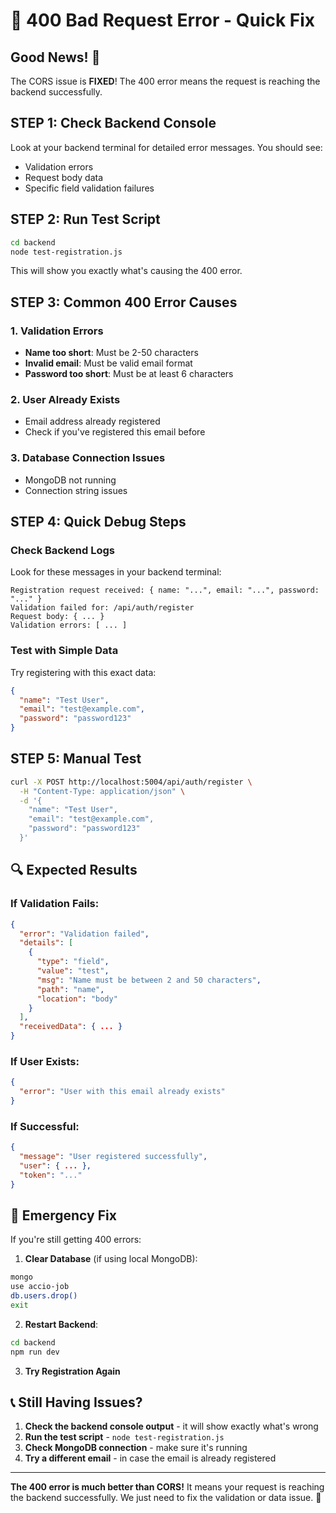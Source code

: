 # 🔧 400 Bad Request Error - Quick Fix

## **Good News!** 🎉
The CORS issue is **FIXED**! The 400 error means the request is reaching the backend successfully.

## **STEP 1: Check Backend Console**
Look at your backend terminal for detailed error messages. You should see:
- Validation errors
- Request body data
- Specific field validation failures

## **STEP 2: Run Test Script**
```bash
cd backend
node test-registration.js
```

This will show you exactly what's causing the 400 error.

## **STEP 3: Common 400 Error Causes**

### **1. Validation Errors**
- **Name too short**: Must be 2-50 characters
- **Invalid email**: Must be valid email format
- **Password too short**: Must be at least 6 characters

### **2. User Already Exists**
- Email address already registered
- Check if you've registered this email before

### **3. Database Connection Issues**
- MongoDB not running
- Connection string issues

## **STEP 4: Quick Debug Steps**

### **Check Backend Logs**
Look for these messages in your backend terminal:
```
Registration request received: { name: "...", email: "...", password: "..." }
Validation failed for: /api/auth/register
Request body: { ... }
Validation errors: [ ... ]
```

### **Test with Simple Data**
Try registering with this exact data:
```json
{
  "name": "Test User",
  "email": "test@example.com", 
  "password": "password123"
}
```

## **STEP 5: Manual Test**
```bash
curl -X POST http://localhost:5004/api/auth/register \
  -H "Content-Type: application/json" \
  -d '{
    "name": "Test User",
    "email": "test@example.com",
    "password": "password123"
  }'
```

## **🔍 Expected Results**

### **If Validation Fails:**
```json
{
  "error": "Validation failed",
  "details": [
    {
      "type": "field",
      "value": "test",
      "msg": "Name must be between 2 and 50 characters",
      "path": "name",
      "location": "body"
    }
  ],
  "receivedData": { ... }
}
```

### **If User Exists:**
```json
{
  "error": "User with this email already exists"
}
```

### **If Successful:**
```json
{
  "message": "User registered successfully",
  "user": { ... },
  "token": "..."
}
```

## **🚨 Emergency Fix**

If you're still getting 400 errors:

1. **Clear Database** (if using local MongoDB):
```bash
mongo
use accio-job
db.users.drop()
exit
```

2. **Restart Backend**:
```bash
cd backend
npm run dev
```

3. **Try Registration Again**

## **📞 Still Having Issues?**

1. **Check the backend console output** - it will show exactly what's wrong
2. **Run the test script** - `node test-registration.js`
3. **Check MongoDB connection** - make sure it's running
4. **Try a different email** - in case the email is already registered

---

**The 400 error is much better than CORS!** It means your request is reaching the backend successfully. We just need to fix the validation or data issue. 🎯 